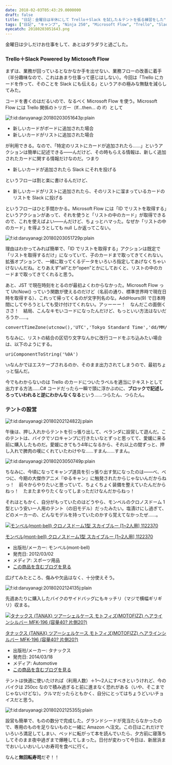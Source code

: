 ```yaml
---
date: 2018-02-03T05:43:29.0000000
draft: false
title: "日記：金曜日は半休にして Trello＋Slack を試した＆テントを張る練習をした"
tags: ["日記", "キャンプ", "Ninja 250", "Microsoft Flow", "Trello", "Slack"]
eyecatch: 20180203051643.png
---
```

<p>金曜日は少しだけお仕事をして、あとはダラダラと過ごした。</p>

<div class="section">
<h3>Trello＋Slack Powered by Mictosoft Flow</h3>
<p>まずは、業務が回っているとなかなか手を出せない、業務フローの改善に着手（半分趣味なので、これはあまり仕事って感じはしない）。今回は「Trello にカードを作って、そのことを Slack にも伝える」というアホの極みな無駄を減らしてみた。</p><p>コードを書くのはだるいので、なるべく Microsoft Flow を使う。Microsoft Flow には Trello 関係のトリガー（If...then... の if）として</p><p><span itemscope itemtype="http://schema.org/Photograph"><img src="20180203051643.png" alt="f:id:daruyanagi:20180203051643p:plain" title="f:id:daruyanagi:20180203051643p:plain" class="hatena-fotolife" itemprop="image"></span><br />
</p>

<ul>
<li>新しいカードがボードに追加された場合</li>
<li>新しいカードがリストに追加された場合</li>
</ul><p>が利用できる。なので、「特定のリストにカードが追加されたら……」というアクションは簡単に記述できる――んだけど、その時もらえる情報は、新しく追加されたカードに関する情報だけなのだ。つまり</p>

<ul>
<li>新しいカードが追加されたら Slack にそれを投げる</li>
</ul><p>というフローは割と楽に書けるんだけど、</p>

<ul>
<li>新しいカードがリストに追加されたら、そのリストに溜まっているカードのリストを Slack に投げる</li>
</ul><p>というフローはひと手間かかる。Microsoft Flow には「ID でリストを取得する」というアクションがあって、それを使うと「リストの中のカード」が取得できるので、これを使えばよい――んだけど、ちょっとハマった。なぜか「リストの中のカード」を得ようとしても null しか返ってこない。</p><p><span itemscope itemtype="http://schema.org/Photograph"><img src="20180203051729.png" alt="f:id:daruyanagi:20180203051729p:plain" title="f:id:daruyanagi:20180203051729p:plain" class="hatena-fotolife" itemprop="image"></span></p><p>理由はわかってみれば簡単で、「ID でリストを取得する」アクションは既定で「リストを取得するだけ」になっていて、子のカードまで取ってきてくれない。拡張オプションで、一緒に取ってくるデータをいろいろ指定してあげなくちゃいけないんだね。とりあえず“all”とか“open”とかにしておくと、リストの中のカードまで取ってきてくれると思う。</p><p>あと、JST で現在時刻をとるのが最初よくわからなかった。Microsoft Flow って UtcNow() っていう関数が使えるのだけど（名前の通り、標準世界時で現在日時を取得する）、これって帰ってくるのが文字列名のな。AddHours(9) で日本時間にしてやろうとしても受け付けてくれない。アッーーー！　なんだこの面倒くささ！　結局、こんなキモいコードになったんだけど、もっといい方法はないだろうか……。</p>
<pre class="code" data-lang="" data-unlink>convertTimeZone(utcnow(),&#39;UTC&#39;,&#39;Tokyo Standard Time&#39;,&#39;dd/MM/yyyy HH:mm&#39;)</pre><p>ちなみに、リストの結合の区切り文字なんかに改行コードをぶち込みたい場合は、以下のようにする。</p>
<pre class="code" data-lang="" data-unlink>uriComponentToString(&#39;%0A&#39;)</pre><p><code>\n</code>なんかではエスケープされるのか、そのまま出力されてしまうので、最初ちょっと悩んだ。</p><p>今でもわからないのは Trello のカードについたラベルを適当にテキストとして出力する方法……C# コードだったら一瞬で頭に浮かぶのに、<b>ブロックで記述しろっていわれると逆にわかんなくなる</b>という……つらたん、つらたん。</p>

</div>
<div class="section">
<h3>テントの設営</h3>
<p><span itemscope itemtype="http://schema.org/Photograph"><img src="20180202124822.jpg" alt="f:id:daruyanagi:20180202124822j:plain" title="f:id:daruyanagi:20180202124822j:plain" class="hatena-fotolife" itemprop="image"></span></p><p>午後は、押し入れからテントを引っ張り出して、ベランダに設営して遊んだ。このテントは、バイクでソロキャンプに行きたいなとずっと思ってて、愛媛に来る前に購入したものだ。愛媛にきてもう4年になるから、それ以上の間ずっと、押し入れで脾肉の嘆にくれていたわけやな……すまん……すまん。</p><p><span itemscope itemtype="http://schema.org/Photograph"><img src="20180203050749.png" alt="f:id:daruyanagi:20180203050749p:plain" title="f:id:daruyanagi:20180203050749p:plain" class="hatena-fotolife" itemprop="image"></span></p><p>ちなみに、今頃になってキャンプ道具を引っ張り出す気になったのは――べ、べつに、今期の大傑作アニメ『ゆるキャン』に触発されたからじゃないんだからねっ！　前々からやりたいと思っていて、ちょくちょく装備を整えていたんだからねっ！　たまたまやりたくなってしまっただけなんだからねっ！</p><p>それはともかく、自分がもっていたのはどうやら、モンベルのクロノスドーム 1 型という安い一人用のテント（の旧モデル）だったみたい。塩漬けにし過ぎて、どのメーカーの、どんなモデルを持っていたのかすら覚えてなかったぜ……。</p><p><div class="hatena-asin-detail"><a href="http://www.amazon.co.jp/exec/obidos/ASIN/B001CM8SIQ/bestylesnet-22/"><img src="https://images-fe.ssl-images-amazon.com/images/I/4119CItkXXL._SL160_.jpg" class="hatena-asin-detail-image" alt="モンベル(mont-bell) クロノスドーム1型 スカイブルー [1~2人用] 1122370" title="モンベル(mont-bell) クロノスドーム1型 スカイブルー [1~2人用] 1122370"></a><div class="hatena-asin-detail-info"><p class="hatena-asin-detail-title"><a href="http://www.amazon.co.jp/exec/obidos/ASIN/B001CM8SIQ/bestylesnet-22/">モンベル(mont-bell) クロノスドーム1型 スカイブルー [1~2人用] 1122370</a></p><ul><li><span class="hatena-asin-detail-label">出版社/メーカー:</span> モンベル(mont-bell)</li><li><span class="hatena-asin-detail-label">発売日:</span> 2012/03/02</li><li><span class="hatena-asin-detail-label">メディア:</span> スポーツ用品</li><li><a href="http://d.hatena.ne.jp/asin/B001CM8SIQ/bestylesnet-22" target="_blank">この商品を含むブログを見る</a></li></ul></div><div class="hatena-asin-detail-foot"></div></div></p><p>広げてみたところ、傷みや欠品はなく、十分使えそう。</p><p><span itemscope itemtype="http://schema.org/Photograph"><img src="20180202124135.jpg" alt="f:id:daruyanagi:20180202124135j:plain" title="f:id:daruyanagi:20180202124135j:plain" class="hatena-fotolife" itemprop="image"></span></p><p>先週あたりに購入したバイクのサイドバッグにもキッチリ（マジで横幅ギリギリ）収まる。</p><p><div class="hatena-asin-detail"><a href="http://www.amazon.co.jp/exec/obidos/ASIN/B00IJSN12O/bestylesnet-22/"><img src="https://images-fe.ssl-images-amazon.com/images/I/414cJ1pqhzL._SL160_.jpg" class="hatena-asin-detail-image" alt="タナックス (TANAX) ツアーシェルケース モトフィズ(MOTOFIZZ) ヘアラインシルバー MFK-196 (容量40? 片側20?)" title="タナックス (TANAX) ツアーシェルケース モトフィズ(MOTOFIZZ) ヘアラインシルバー MFK-196 (容量40? 片側20?)"></a><div class="hatena-asin-detail-info"><p class="hatena-asin-detail-title"><a href="http://www.amazon.co.jp/exec/obidos/ASIN/B00IJSN12O/bestylesnet-22/">タナックス (TANAX) ツアーシェルケース モトフィズ(MOTOFIZZ) ヘアラインシルバー MFK-196 (容量40? 片側20?)</a></p><ul><li><span class="hatena-asin-detail-label">出版社/メーカー:</span> タナックス</li><li><span class="hatena-asin-detail-label">発売日:</span> 2014/03/18</li><li><span class="hatena-asin-detail-label">メディア:</span> Automotive</li><li><a href="http://d.hatena.ne.jp/asin/B00IJSN12O/bestylesnet-22" target="_blank">この商品を含むブログを見る</a></li></ul></div><div class="hatena-asin-detail-foot"></div></div></p><p>テントは快適に使いたければ（利用人数）＋1～2人にすべきというけれど、今のバイクは 250cc なので積み過ぎると前に進まなく恐れがある（いや、そこまでじゃないけどな）。クルマだったらともかく、自分にとってはちょうどいいチョイスだと思う。</p><p><span itemscope itemtype="http://schema.org/Photograph"><img src="20180202125355.jpg" alt="f:id:daruyanagi:20180202125355j:plain" title="f:id:daruyanagi:20180202125355j:plain" class="hatena-fotolife" itemprop="image"></span></p><p>設営も簡単で、ものの数分で完成した。グランドシードが見当たらなかったので、専用のものを足りないものと一緒に Amazon へ注文。この日はこれだけでいろいろ満足してしまい、ベッドに転がって本を読んでいたら、夕方前に寝落ちしてそのまま夜中過ぎまで爆睡してしまった。日付が変わって今日は、新居浜までおいしいおいしいお寿司を食べに行く。</p><p>なんと<b>無回転寿司</b>だぞ！！</p>

</div>